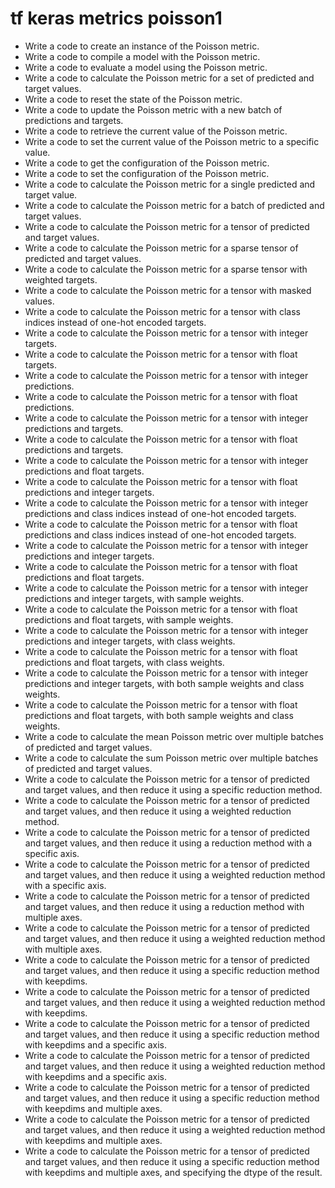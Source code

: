 # tf keras metrics poisson1

- Write a code to create an instance of the Poisson metric.
- Write a code to compile a model with the Poisson metric.
- Write a code to evaluate a model using the Poisson metric.
- Write a code to calculate the Poisson metric for a set of predicted and target values.
- Write a code to reset the state of the Poisson metric.
- Write a code to update the Poisson metric with a new batch of predictions and targets.
- Write a code to retrieve the current value of the Poisson metric.
- Write a code to set the current value of the Poisson metric to a specific value.
- Write a code to get the configuration of the Poisson metric.
- Write a code to set the configuration of the Poisson metric.
- Write a code to calculate the Poisson metric for a single predicted and target value.
- Write a code to calculate the Poisson metric for a batch of predicted and target values.
- Write a code to calculate the Poisson metric for a tensor of predicted and target values.
- Write a code to calculate the Poisson metric for a sparse tensor of predicted and target values.
- Write a code to calculate the Poisson metric for a sparse tensor with weighted targets.
- Write a code to calculate the Poisson metric for a tensor with masked values.
- Write a code to calculate the Poisson metric for a tensor with class indices instead of one-hot encoded targets.
- Write a code to calculate the Poisson metric for a tensor with integer targets.
- Write a code to calculate the Poisson metric for a tensor with float targets.
- Write a code to calculate the Poisson metric for a tensor with integer predictions.
- Write a code to calculate the Poisson metric for a tensor with float predictions.
- Write a code to calculate the Poisson metric for a tensor with integer predictions and targets.
- Write a code to calculate the Poisson metric for a tensor with float predictions and targets.
- Write a code to calculate the Poisson metric for a tensor with integer predictions and float targets.
- Write a code to calculate the Poisson metric for a tensor with float predictions and integer targets.
- Write a code to calculate the Poisson metric for a tensor with integer predictions and class indices instead of one-hot encoded targets.
- Write a code to calculate the Poisson metric for a tensor with float predictions and class indices instead of one-hot encoded targets.
- Write a code to calculate the Poisson metric for a tensor with integer predictions and integer targets.
- Write a code to calculate the Poisson metric for a tensor with float predictions and float targets.
- Write a code to calculate the Poisson metric for a tensor with integer predictions and integer targets, with sample weights.
- Write a code to calculate the Poisson metric for a tensor with float predictions and float targets, with sample weights.
- Write a code to calculate the Poisson metric for a tensor with integer predictions and integer targets, with class weights.
- Write a code to calculate the Poisson metric for a tensor with float predictions and float targets, with class weights.
- Write a code to calculate the Poisson metric for a tensor with integer predictions and integer targets, with both sample weights and class weights.
- Write a code to calculate the Poisson metric for a tensor with float predictions and float targets, with both sample weights and class weights.
- Write a code to calculate the mean Poisson metric over multiple batches of predicted and target values.
- Write a code to calculate the sum Poisson metric over multiple batches of predicted and target values.
- Write a code to calculate the Poisson metric for a tensor of predicted and target values, and then reduce it using a specific reduction method.
- Write a code to calculate the Poisson metric for a tensor of predicted and target values, and then reduce it using a weighted reduction method.
- Write a code to calculate the Poisson metric for a tensor of predicted and target values, and then reduce it using a reduction method with a specific axis.
- Write a code to calculate the Poisson metric for a tensor of predicted and target values, and then reduce it using a weighted reduction method with a specific axis.
- Write a code to calculate the Poisson metric for a tensor of predicted and target values, and then reduce it using a reduction method with multiple axes.
- Write a code to calculate the Poisson metric for a tensor of predicted and target values, and then reduce it using a weighted reduction method with multiple axes.
- Write a code to calculate the Poisson metric for a tensor of predicted and target values, and then reduce it using a specific reduction method with keepdims.
- Write a code to calculate the Poisson metric for a tensor of predicted and target values, and then reduce it using a weighted reduction method with keepdims.
- Write a code to calculate the Poisson metric for a tensor of predicted and target values, and then reduce it using a specific reduction method with keepdims and a specific axis.
- Write a code to calculate the Poisson metric for a tensor of predicted and target values, and then reduce it using a weighted reduction method with keepdims and a specific axis.
- Write a code to calculate the Poisson metric for a tensor of predicted and target values, and then reduce it using a specific reduction method with keepdims and multiple axes.
- Write a code to calculate the Poisson metric for a tensor of predicted and target values, and then reduce it using a weighted reduction method with keepdims and multiple axes.
- Write a code to calculate the Poisson metric for a tensor of predicted and target values, and then reduce it using a specific reduction method with keepdims and multiple axes, and specifying the dtype of the result.